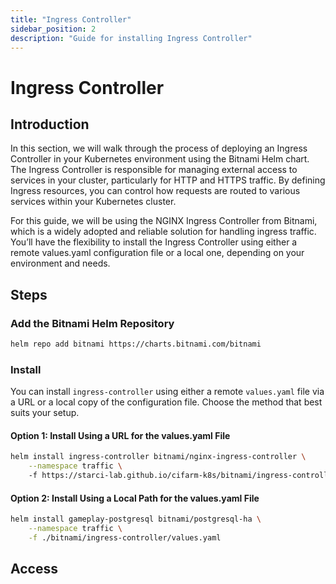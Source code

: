 ```yaml
---
title: "Ingress Controller"
sidebar_position: 2
description: "Guide for installing Ingress Controller"
---
```

# Ingress Controller
## Introduction
In this section, we will walk through the process of deploying an Ingress Controller in your Kubernetes environment using the Bitnami Helm chart. The Ingress Controller is responsible for managing external access to services in your cluster, particularly for HTTP and HTTPS traffic. By defining Ingress resources, you can control how requests are routed to various services within your Kubernetes cluster.

For this guide, we will be using the NGINX Ingress Controller from Bitnami, which is a widely adopted and reliable solution for handling ingress traffic. You’ll have the flexibility to install the Ingress Controller using either a remote values.yaml configuration file or a local one, depending on your environment and needs.
## Steps
### Add the Bitnami Helm Repository
```bash
helm repo add bitnami https://charts.bitnami.com/bitnami
```
### Install
You can install `ingress-controller` using either a remote `values.yaml` file via a URL or a local copy of the configuration file. Choose the method that best suits your setup.
#### Option 1: Install Using a URL for the values.yaml File
```bash
helm install ingress-controller bitnami/nginx-ingress-controller \
    --namespace traffic \    
    -f https://starci-lab.github.io/cifarm-k8s/bitnami/ingress-controller/values.yaml
```
#### Option 2: Install Using a Local Path for the values.yaml File
```bash
helm install gameplay-postgresql bitnami/postgresql-ha \
    --namespace traffic \
    -f ./bitnami/ingress-controller/values.yaml
``` 
## Access
